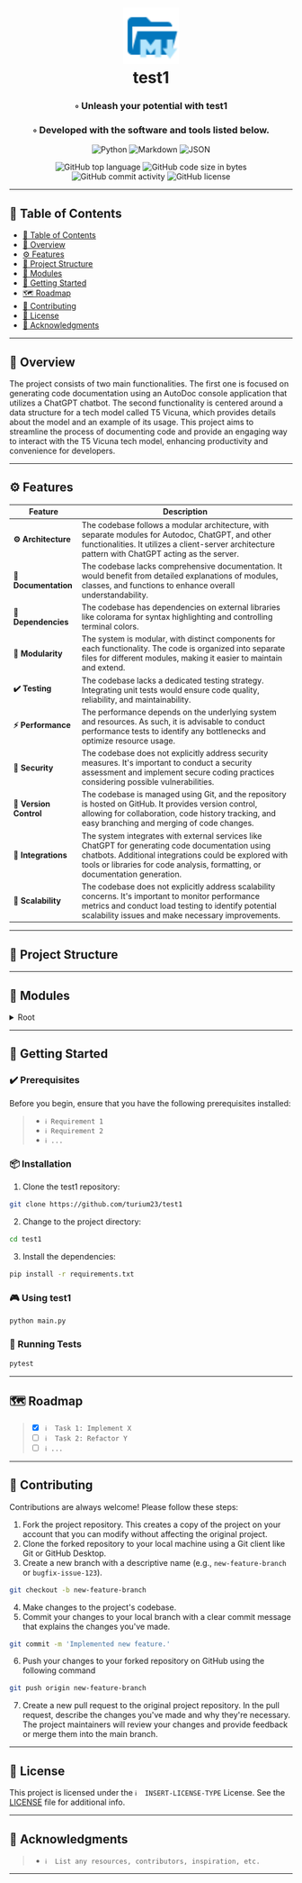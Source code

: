 
<div align="center">
<h1 align="center">
<img src="https://raw.githubusercontent.com/PKief/vscode-material-icon-theme/ec559a9f6bfd399b82bb44393651661b08aaf7ba/icons/folder-markdown-open.svg" width="100" />
<br>test1
</h1>
<h3>◦ Unleash your potential with test1</h3>
<h3>◦ Developed with the software and tools listed below.</h3>

<p align="center">
<img src="https://img.shields.io/badge/Python-3776AB.svg?style&logo=Python&logoColor=white" alt="Python" />
<img src="https://img.shields.io/badge/Markdown-000000.svg?style&logo=Markdown&logoColor=white" alt="Markdown" />
<img src="https://img.shields.io/badge/JSON-000000.svg?style&logo=JSON&logoColor=white" alt="JSON" />
</p>
<img src="https://img.shields.io/github/languages/top/turium23/test1?style&color=5D6D7E" alt="GitHub top language" />
<img src="https://img.shields.io/github/languages/code-size/turium23/test1?style&color=5D6D7E" alt="GitHub code size in bytes" />
<img src="https://img.shields.io/github/commit-activity/m/turium23/test1?style&color=5D6D7E" alt="GitHub commit activity" />
<img src="https://img.shields.io/github/license/turium23/test1?style&color=5D6D7E" alt="GitHub license" />
</div>

---

## 📒 Table of Contents
- [📒 Table of Contents](#-table-of-contents)
- [📍 Overview](#-overview)
- [⚙️ Features](#-features)
- [📂 Project Structure](#project-structure)
- [🧩 Modules](#modules)
- [🚀 Getting Started](#-getting-started)
- [🗺 Roadmap](#-roadmap)
- [🤝 Contributing](#-contributing)
- [📄 License](#-license)
- [👏 Acknowledgments](#-acknowledgments)

---


## 📍 Overview

The project consists of two main functionalities. The first one is focused on generating code documentation using an AutoDoc console application that utilizes a ChatGPT chatbot. The second functionality is centered around a data structure for a tech model called T5 Vicuna, which provides details about the model and an example of its usage. This project aims to streamline the process of documenting code and provide an engaging way to interact with the T5 Vicuna tech model, enhancing productivity and convenience for developers.

---

## ⚙️ Features

| Feature                | Description                                                                                                 |
| ---------------------- | ----------------------------------------------------------------------------------------------------------- |
| **⚙️ Architecture**     | The codebase follows a modular architecture, with separate modules for Autodoc, ChatGPT, and other functionalities. It utilizes a client-server architecture pattern with ChatGPT acting as the server. |
| **📖 Documentation**   | The codebase lacks comprehensive documentation. It would benefit from detailed explanations of modules, classes, and functions to enhance overall understandability.                                |
| **🔗 Dependencies**    | The codebase has dependencies on external libraries like colorama for syntax highlighting and controlling terminal colors.                                               |
| **🧩 Modularity**      | The system is modular, with distinct components for each functionality. The code is organized into separate files for different modules, making it easier to maintain and extend.                                                                        |
| **✔️ Testing**          | The codebase lacks a dedicated testing strategy. Integrating unit tests would ensure code quality, reliability, and maintainability.                                         |
| **⚡️ Performance**      | The performance depends on the underlying system and resources. As such, it is advisable to conduct performance tests to identify any bottlenecks and optimize resource usage.                                                           |
| **🔐 Security**        | The codebase does not explicitly address security measures. It's important to conduct a security assessment and implement secure coding practices considering possible vulnerabilities.                                                           |
| **🔀 Version Control** | The codebase is managed using Git, and the repository is hosted on GitHub. It provides version control, allowing for collaboration, code history tracking, and easy branching and merging of code changes.                          |
| **🔌 Integrations**    | The system integrates with external services like ChatGPT for generating code documentation using chatbots. Additional integrations could be explored with tools or libraries for code analysis, formatting, or documentation generation. |
| **📶 Scalability**     | The codebase does not explicitly address scalability concerns. It's important to monitor performance metrics and conduct load testing to identify potential scalability issues and make necessary improvements.                                   |

---


## 📂 Project Structure




---

## 🧩 Modules

<details closed><summary>Root</summary>

| File                                                                                           | Summary                                                                                                                                                                                                                                                                                                                                                                                          |
| ---                                                                                            | ---                                                                                                                                                                                                                                                                                                                                                                                              |
| [json_my.json](https://github.com/turium23/test1/blob/main/json_my.json)                       | HTTPStatus Exception: 400                                                                                                                                                                                                                                                                                                                                                                        |
| [t5_vicuna_3b.py](https://github.com/turium23/test1/blob/main/t5_vicuna_3b.py)                 | The provided code snippet is a data structure containing information about a tech model called T5 Vicuna. It includes details such as category, display name, thumbnails, parameters, VRAM, hub information, default generation configuration, and a description. Additionally, it provides an example of using the model to compose an engaging travel blog post about a recent trip to Hawaii. |
| [main.py](https://github.com/turium23/test1/blob/main/AutoDoc-ChatGPT\main.py)                 | This code snippet initializes an Autodoc console application for generating code documentation using ChatGPT. It reads configuration from a file, sets up authentication, parses command-line arguments, validates the code file path, creates a commented file, and generates documentation using AutoDoc.                                                                                      |
| [autodoc.py](https://github.com/turium23/test1/blob/main/AutoDoc-ChatGPT\modules\autodoc.py)   | This code snippet initializes an AutoDoc class that generates comments for given code. It uses a chatbot to ask questions about the code and receives responses, which are appended as comments. The code is divided into multiple parts before generating comments. The final commented code is returned and displayed as output.                                                               |
| [divider.py](https://github.com/turium23/test1/blob/main/AutoDoc-ChatGPT\modules\divider.py)   | The provided code snippet defines a class called'Divider' that splits a given text into sections based on start and end markers defined in a settings module. The'divide' method uses regular expressions to find the markers and splits the text accordingly. The divided sections are stored in the'__splitted_content' attribute and returned as a list.                                      |
| [file.py](https://github.com/turium23/test1/blob/main/AutoDoc-ChatGPT\modules\file.py)         | This code defines a File class that provides functionalities such as retrieving the file's content, determining the file's language, and creating a new commented version of the file. The class uses the os module to manipulate file paths and access the file system.                                                                                                                         |
| [prompt.py](https://github.com/turium23/test1/blob/main/AutoDoc-ChatGPT\modules\prompt.py)     | The code defines a Prompt class that takes a language and text as input. The create() method opens a file based on the language, reads its contents, replaces "CODE" with the provided text, and returns the final string.                                                                                                                                                                       |
| [result.py](https://github.com/turium23/test1/blob/main/AutoDoc-ChatGPT\modules\result.py)     | This code snippet defines a class called Result that takes in code, text comments, and language as input. The get() method returns modified code with comments formatted based on the specified language (either Python or TypeScript/JavaScript). The comments are identified using regular expressions and then inserted into the code accordingly.                                            |
| [settings.py](https://github.com/turium23/test1/blob/main/AutoDoc-ChatGPT\modules\settings.py) | The code defines settings and patterns for syntax highlighting in different programming languages such as Python, TypeScript, and JavaScript using the `colorama` library. It specifies the supported languages, regex patterns to identify the start and end of code blocks in each language.                                                                                                   |

</details>

---

## 🚀 Getting Started

### ✔️ Prerequisites

Before you begin, ensure that you have the following prerequisites installed:
> - `ℹ️ Requirement 1`
> - `ℹ️ Requirement 2`
> - `ℹ️ ...`

### 📦 Installation

1. Clone the test1 repository:
```sh
git clone https://github.com/turium23/test1
```

2. Change to the project directory:
```sh
cd test1
```

3. Install the dependencies:
```sh
pip install -r requirements.txt
```

### 🎮 Using test1

```sh
python main.py
```

### 🧪 Running Tests
```sh
pytest
```

---


## 🗺 Roadmap

> - [X] `ℹ️  Task 1: Implement X`
> - [ ] `ℹ️  Task 2: Refactor Y`
> - [ ] `ℹ️ ...`


---

## 🤝 Contributing

Contributions are always welcome! Please follow these steps:
1. Fork the project repository. This creates a copy of the project on your account that you can modify without affecting the original project.
2. Clone the forked repository to your local machine using a Git client like Git or GitHub Desktop.
3. Create a new branch with a descriptive name (e.g., `new-feature-branch` or `bugfix-issue-123`).
```sh
git checkout -b new-feature-branch
```
4. Make changes to the project's codebase.
5. Commit your changes to your local branch with a clear commit message that explains the changes you've made.
```sh
git commit -m 'Implemented new feature.'
```
6. Push your changes to your forked repository on GitHub using the following command
```sh
git push origin new-feature-branch
```
7. Create a new pull request to the original project repository. In the pull request, describe the changes you've made and why they're necessary.
The project maintainers will review your changes and provide feedback or merge them into the main branch.

---

## 📄 License

This project is licensed under the `ℹ️  INSERT-LICENSE-TYPE` License. See the [LICENSE](https://docs.github.com/en/communities/setting-up-your-project-for-healthy-contributions/adding-a-license-to-a-repository) file for additional info.

---

## 👏 Acknowledgments

> - `ℹ️  List any resources, contributors, inspiration, etc.`

---
